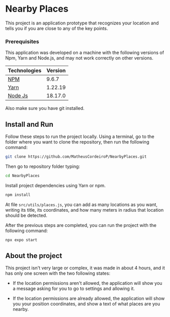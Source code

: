 # Nearby Places

This project is an application prototype that recognizes your location and tells you if you are close to any of the key points.

### Prerequisites

This application was developed on a machine with the following versions of Npm, Yarn and Node.js, and may not work correctly on other versions.

| Technologies                     | Version |
| -------------------------------- | ------- |
| [NPM](https://www.npmjs.com/)    | 9.6.7   |
| [Yarn](https://yarnpkg.com/)     | 1.22.19 |
| [Node Js](https://nodejs.org/en) | 18.17.0 |

Also make sure you have git installed.

## Install and Run

Follow these steps to run the project locally.
Using a terminal, go to the folder where you want to clone the repository, then run the following command:

```bash
git clone https://github.com/MatheusCordeiroP/NearbyPlaces.git
```

Then go to repository folder typing:

```bash
cd NearbyPlaces
```

Install project dependencies using Yarn or npm.

```bash
npm install
```

At file `src/utils/places.js`, you can add as many locations as you want, writing its title, its coordinates, and how many meters in radius that location should be detected.

After the previous steps are completed, you can run the project with the following command:

```bash
npx expo start
```

## About the project

This project isn't very large or complex, it was made in about 4 hours, and it has only one screen with the two following states:

- If the location permissions aren't allowed, the application will show you a message asking for you to go to settings and allowing it.

- If the location permissions are already allowed, the application will show you your position coordinates, and show a text of what places are you nearby.

